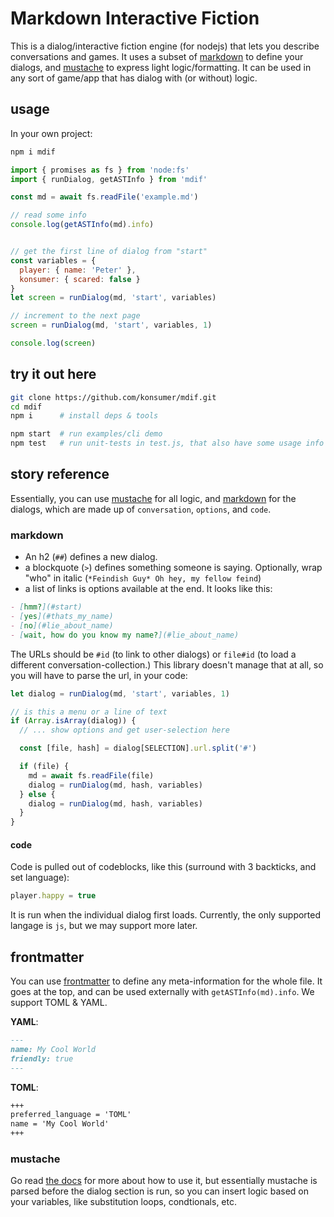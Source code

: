 # Markdown Interactive Fiction

This is a dialog/interactive fiction engine (for nodejs) that lets you describe conversations and games. It uses a subset of [markdown](https://docs.github.com/en/get-started/writing-on-github/getting-started-with-writing-and-formatting-on-github/basic-writing-and-formatting-syntax) to define your dialogs, and [mustache](http://mustache.github.io/mustache.5.html) to express light logic/formatting. It can be used in any sort of game/app that has dialog with (or without) logic.

## usage

In your own project:

```sh
npm i mdif
```

```js
import { promises as fs } from 'node:fs'
import { runDialog, getASTInfo } from 'mdif'

const md = await fs.readFile('example.md')

// read some info
console.log(getASTInfo(md).info)


// get the first line of dialog from "start"
const variables = {
  player: { name: 'Peter' },
  konsumer: { scared: false }
}
let screen = runDialog(md, 'start', variables)

// increment to the next page
screen = runDialog(md, 'start', variables, 1)

console.log(screen)
```


## try it out here

```sh
git clone https://github.com/konsumer/mdif.git
cd mdif
npm i      # install deps & tools

npm start  # run examples/cli demo
npm test   # run unit-tests in test.js, that also have some usage info
```

## story reference

Essentially, you can use [mustache](http://mustache.github.io/mustache.5.html) for all logic, and [markdown](https://docs.github.com/en/get-started/writing-on-github/getting-started-with-writing-and-formatting-on-github/basic-writing-and-formatting-syntax) for the dialogs, which are made up of `conversation`, `options`, and `code`.

### markdown

- An h2 (`##`) defines a new dialog.
- a blockquote (`>`) defines something someone is saying. Optionally, wrap "who" in italic (`*Feindish Guy* Oh hey, my fellow feind`)
- a list of links is options available at the end. It looks like this:

```md
- [hmm?](#start)
- [yes](#thats_my_name)
- [no](#lie_about_name)
- [wait, how do you know my name?](#lie_about_name)
```

The URLs should be `#id` (to link to other dialogs) or `file#id` (to load a different conversation-collection.) This library doesn't manage that at all, so you will have to parse the url, in your code:

```js
let dialog = runDialog(md, 'start', variables, 1) 

// is this a menu or a line of text
if (Array.isArray(dialog)) {
  // ... show options and get user-selection here

  const [file, hash] = dialog[SELECTION].url.split('#')

  if (file) {
    md = await fs.readFile(file)
    dialog = runDialog(md, hash, variables)
  } else {
    dialog = runDialog(md, hash, variables)
  }
}
```


#### code

Code is pulled out of codeblocks, like this (surround with 3 backticks, and set language):


```js
player.happy = true
```

It is run when the individual dialog first loads. Currently, the only supported langage is `js`, but we may support more later.


## frontmatter

You can use [frontmatter](https://gohugo.io/content-management/front-matter/) to define any meta-information for the whole file. It goes at the top, and can be used externally with `getASTInfo(md).info`. We support TOML & YAML.

**YAML**:
```md
---
name: My Cool World
friendly: true
---
```

**TOML**:
```md
+++
preferred_language = 'TOML'
name = 'My Cool World'
+++
```

### mustache

Go read  [the docs](http://mustache.github.io/mustache.5.html) for more about how to use it, but essentially mustache is parsed before the dialog section is run, so you can insert logic based on your variables, like substitution loops, condtionals, etc.


